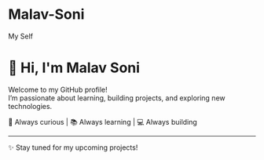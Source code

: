 # Malav-Soni
My Self
# 👋 Hi, I'm Malav Soni  

Welcome to my GitHub profile!  
I’m passionate about learning, building projects, and exploring new technologies.  

🚀 Always curious | 📚 Always learning | 💻 Always building  

---
✨ Stay tuned for my upcoming projects!
